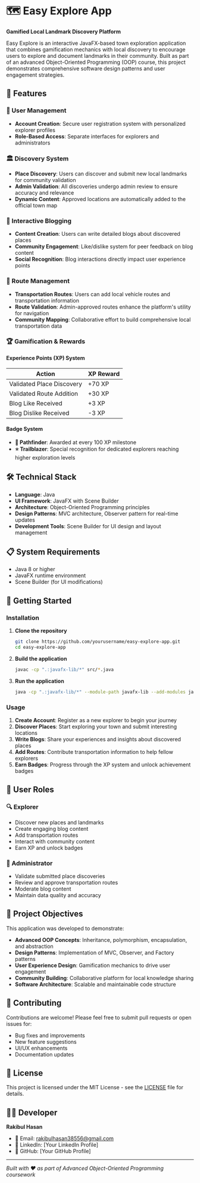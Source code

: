 # 🗺️ Easy Explore App

**Gamified Local Landmark Discovery Platform**

Easy Explore is an interactive JavaFX-based town exploration application that combines gamification mechanics with local discovery to encourage users to explore and document landmarks in their community. Built as part of an advanced Object-Oriented Programming (OOP) course, this project demonstrates comprehensive software design patterns and user engagement strategies.

## 🚀 Features

### 🔐 User Management
- **Account Creation**: Secure user registration system with personalized explorer profiles
- **Role-Based Access**: Separate interfaces for explorers and administrators

### 🏛️ Discovery System
- **Place Discovery**: Users can discover and submit new local landmarks for community validation
- **Admin Validation**: All discoveries undergo admin review to ensure accuracy and relevance
- **Dynamic Content**: Approved locations are automatically added to the official town map

### 📝 Interactive Blogging
- **Content Creation**: Users can write detailed blogs about discovered places
- **Community Engagement**: Like/dislike system for peer feedback on blog content
- **Social Recognition**: Blog interactions directly impact user experience points

### 🚌 Route Management
- **Transportation Routes**: Users can add local vehicle routes and transportation information
- **Route Validation**: Admin-approved routes enhance the platform's utility for navigation
- **Community Mapping**: Collaborative effort to build comprehensive local transportation data

### 🏆 Gamification & Rewards

#### Experience Points (XP) System
| Action | XP Reward |
|--------|-----------|
| Validated Place Discovery | +70 XP |
| Validated Route Addition | +30 XP |
| Blog Like Received | +3 XP |
| Blog Dislike Received | -3 XP |

#### Badge System
- **🧭 Pathfinder**: Awarded at every 100 XP milestone
- **⭐ Trailblazer**: Special recognition for dedicated explorers reaching higher exploration levels

## 🛠️ Technical Stack

- **Language**: Java
- **UI Framework**: JavaFX with Scene Builder
- **Architecture**: Object-Oriented Programming principles
- **Design Patterns**: MVC architecture, Observer pattern for real-time updates
- **Development Tools**: Scene Builder for UI design and layout management

## 📋 System Requirements

- Java 8 or higher
- JavaFX runtime environment
- Scene Builder (for UI modifications)

## 🚀 Getting Started

### Installation

1. **Clone the repository**
   ```bash
   git clone https://github.com/yourusername/easy-explore-app.git
   cd easy-explore-app
   ```

2. **Build the application**
   ```bash
   javac -cp ".:javafx-lib/*" src/*.java
   ```

3. **Run the application**
   ```bash
   java -cp ".:javafx-lib/*" --module-path javafx-lib --add-modules javafx.controls,javafx.fxml Main
   ```

### Usage

1. **Create Account**: Register as a new explorer to begin your journey
2. **Discover Places**: Start exploring your town and submit interesting locations
3. **Write Blogs**: Share your experiences and insights about discovered places
4. **Add Routes**: Contribute transportation information to help fellow explorers
5. **Earn Badges**: Progress through the XP system and unlock achievement badges

## 👥 User Roles

### 🔍 Explorer
- Discover new places and landmarks
- Create engaging blog content
- Add transportation routes
- Interact with community content
- Earn XP and unlock badges

### 👑 Administrator
- Validate submitted place discoveries
- Review and approve transportation routes
- Moderate blog content
- Maintain data quality and accuracy

## 🎯 Project Objectives

This application was developed to demonstrate:
- **Advanced OOP Concepts**: Inheritance, polymorphism, encapsulation, and abstraction
- **Design Patterns**: Implementation of MVC, Observer, and Factory patterns
- **User Experience Design**: Gamification mechanics to drive user engagement
- **Community Building**: Collaborative platform for local knowledge sharing
- **Software Architecture**: Scalable and maintainable code structure

## 🤝 Contributing

Contributions are welcome! Please feel free to submit pull requests or open issues for:
- Bug fixes and improvements
- New feature suggestions
- UI/UX enhancements
- Documentation updates

## 📄 License

This project is licensed under the MIT License - see the [LICENSE](LICENSE) file for details.

## 👨‍💻 Developer

**Rakibul Hasan**
- 📧 Email: rakibulhasan38556@gmail.com
- 💼 LinkedIn: [Your LinkedIn Profile]
- 🐙 GitHub: [Your GitHub Profile]

---

*Built with ❤️ as part of Advanced Object-Oriented Programming coursework*
